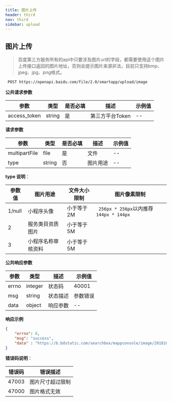 ```yaml
---
title: 图片上传
header: third
nav: third
sidebar: upload
---
```


## 图片上传 

> 百度第三方服务所有的api中只要涉及图片url的字段，都需要使用这个图片上传接口返回的图片地址，否则会提示图片来源非法，目前只支持bmp、jpeg、jpg、png格式。 

``` 
 POST https://openapi.baidu.com/file/2.0/smartapp/upload/image 
```

**公共请求参数** 

| 参数         | 类型   | 是否必填 | 描述            | 示例值 |
| ------------ | ------ | -------- | --------------- | ------ |
| access_token | string | 是       | 第三方平台Token | --     |

**请求参数** 

| 参数          | 类型   | 是否必填 | 描述     | 示例值 |
| ------------- | ------ | -------- | -------- | ------ |
| multipartFile | file    | 是       | 文件     | --     |
| type          | string | 否       | 图片用途 | --     |

**type 说明**：

| 参数值 | 图片用途           | 文件大小限制 | 图片像素限制                            |
| ------ | ------------------ | ------------ | --------------------------------------- |
| 1/null | 小程序头像         | 小于等于2M   | ` 256px * 256px`以内推荐`144px * 144px` |
| 2      | 服务类目资质图片   | 小于等于5M   |                                         |
| 3      | 小程序名称审核资料 | 小于等于5M   |                                         ||

**公共响应参数** 

| 参数  | 类型    | 描述     | 示例值   |
| ----- | ------- | -------- | -------- |
| errno | integer | 状态码   | 40001    |
| msg   | string  | 状态描述 | 参数错误 |
| data  | object  | 响应参数 | --       |

 

**响应示例** 



```json
{   
    "errno": 0,
    "msg": "success",
    "data" : "https://b.bdstatic.com/searchbox/mappconsole/image/20181011/1539257247123193.png" 
}
```

**错误码说明**：

| 错误码 | 错误描述         |
| ------ | ---------------- |
| 47003  | 图片尺寸超过限制 |
| 47000  | 图片格式无效     |


